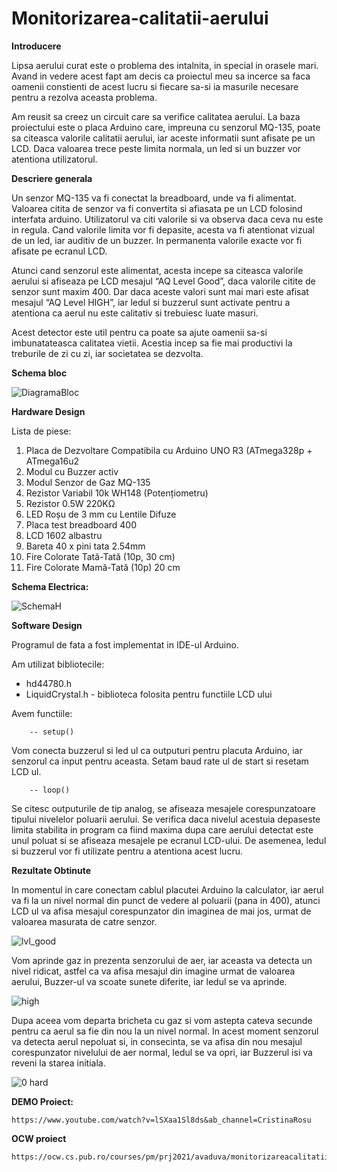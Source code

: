 # Monitorizarea-calitatii-aerului

**Introducere**

 Lipsa aerului curat este o problema des intalnita, in special in orasele mari. Avand in vedere acest fapt am decis ca proiectul meu sa incerce sa faca oamenii constienti de acest lucru si fiecare sa-si ia masurile necesare pentru a rezolva aceasta problema.

 Am reusit sa creez un circuit care sa verifice calitatea aerului. La baza proiectului este o placa Arduino care, impreuna cu senzorul MQ-135, poate sa citeasca valorile calitatii aerului, iar aceste informatii sunt afisate pe un LCD. Daca valoarea trece peste limita normala, un led si un buzzer vor atentiona utilizatorul.

**Descriere generala**

 Un senzor MQ-135 va fi conectat la breadboard, unde va fi alimentat. Valoarea citita de senzor va fi convertita si afiasata pe un LCD folosind interfata arduino. Utilizatorul va citi valorile si va observa daca ceva nu este in regula. Cand valorile limita vor fi depasite, acesta va fi atentionat vizual de un led, iar auditiv de un buzzer. In permanenta valorile exacte vor fi afisate pe ecranul LCD.

 Atunci cand senzorul este alimentat, acesta incepe sa citeasca valorile aerului si afiseaza pe LCD mesajul “AQ Level Good”, daca valorile citite de senzor sunt maxim 400. Dar daca aceste valori sunt mai mari este afisat mesajul “AQ Level HIGH”, iar ledul si buzzerul sunt activate pentru a atentiona ca aerul nu este calitativ si trebuiesc luate masuri.

 Acest detector este util pentru ca poate sa ajute oamenii sa-si imbunatateasca calitatea vietii. Acestia incep sa fie mai productivi la treburile de zi cu zi, iar societatea se dezvolta.

**Schema bloc**
  
  ![DiagramaBloc](https://user-images.githubusercontent.com/33146527/200193250-d9f03a65-2463-426f-bb21-c3a871d39942.png)

**Hardware Design**

Lista de piese:

1. Placa de Dezvoltare Compatibila cu Arduino UNO R3 (ATmega328p + ATmega16u2
2. Modul cu Buzzer activ
3. Modul Senzor de Gaz MQ-135
4. Rezistor Variabil 10k WH148 (Potențiometru)
5. Rezistor 0.5W 220KΩ
6. LED Roșu de 3 mm cu Lentile Difuze
7. Placa test breadboard 400
8. LCD 1602 albastru
9. Bareta 40 x pini tata 2.54mm
10. Fire Colorate Tată-Tată (10p, 30 cm)
11. Fire Colorate Mamă-Tată (10p) 20 cm


**Schema Electrica:**

![SchemaH](https://user-images.githubusercontent.com/33146527/200194038-059b7ef3-83ef-40d5-83dc-d940129c2cb6.png)

  

**Software Design**

Programul de fata a fost implementat in IDE-ul Arduino.

Am utilizat bibliotecile:

- hd44780.h
- LiquidCrystal.h - biblioteca folosita pentru functiile LCD ului


Avem functiile:

        -- setup()

Vom conecta buzzerul si led ul ca outputuri pentru placuta Arduino, iar senzorul ca input pentru aceasta. Setam baud rate ul de start si resetam LCD ul.

        -- loop()

Se citesc outputurile de tip analog, se afiseaza mesajele corespunzatoare tipului nivelelor poluarii aerului. Se verifica daca nivelul acestuia depaseste limita stabilita in program ca fiind maxima dupa care aerului detectat este unul poluat si se afiseaza mesajele pe ecranul LCD-ului. De asemenea, ledul si buzzerul vor fi utilizate pentru a atentiona acest lucru.


**Rezultate Obtinute**

  In momentul in care conectam cablul placutei Arduino la calculator, iar aerul va fi la un nivel normal din punct de vedere al poluarii (pana in 400), atunci LCD ul va afisa mesajul corespunzator din imaginea de mai jos, urmat de valoarea masurata de catre senzor.

![lvl_good](https://user-images.githubusercontent.com/33146527/200194007-fd4872bc-3ecc-4d46-bc54-bb9e24561386.jpg)


  Vom aprinde gaz in prezenta senzorului de aer, iar aceasta va detecta un nivel ridicat, astfel ca va afisa mesajul din imagine urmat de valoarea aerului, Buzzer-ul va scoate sunete diferite, iar ledul se va aprinde.

![high](https://user-images.githubusercontent.com/33146527/200193989-5910946a-d9e1-425f-b62c-a09d217c06c1.jpg)


  Dupa aceea vom departa bricheta cu gaz si vom astepta cateva secunde pentru ca aerul sa fie din nou la un nivel normal. In acest moment senzorul va detecta aerul nepoluat si, in consecinta, se va afisa din nou mesajul corespunzator nivelului de aer normal, ledul se va opri, iar Buzzerul isi va reveni la starea initiala.

![0 hard](https://user-images.githubusercontent.com/33146527/200193972-e1871188-55d5-41ea-a418-29fb48aa886d.jpg)


**DEMO Proiect:**

    https://www.youtube.com/watch?v=lSXaa1Sl8ds&ab_channel=CristinaRosu
          
**OCW proiect**

    https://ocw.cs.pub.ro/courses/pm/prj2021/avaduva/monitorizareacalitatiiaerului
